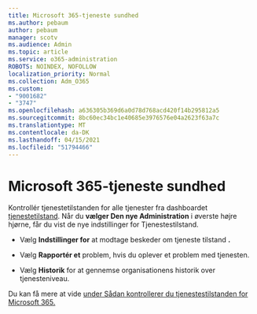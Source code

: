 ```yaml
---
title: Microsoft 365-tjeneste sundhed
ms.author: pebaum
author: pebaum
manager: scotv
ms.audience: Admin
ms.topic: article
ms.service: o365-administration
ROBOTS: NOINDEX, NOFOLLOW
localization_priority: Normal
ms.collection: Adm_O365
ms.custom:
- "9001682"
- "3747"
ms.openlocfilehash: a636305b369d6a0d78d768acd420f14b295812a5
ms.sourcegitcommit: 8bc60ec34bc1e40685e3976576e04a2623f63a7c
ms.translationtype: MT
ms.contentlocale: da-DK
ms.lasthandoff: 04/15/2021
ms.locfileid: "51794466"
---
```

# <a name="microsoft-365-service-health"></a>Microsoft 365-tjeneste sundhed


Kontrollér tjenestetilstanden for alle tjenester fra dashboardet [tjenestetilstand](https://admin.microsoft.com/Adminportal/Home?source=applauncher#/servicehealth). Når du **vælger Den nye Administration** i øverste højre hjørne, får du vist de nye indstillinger for Tjenestestilstand.

- Vælg **Indstillinger for** at modtage beskeder om tjeneste tilstand **.**

- Vælg **Rapportér et** problem, hvis du oplever et problem med tjenesten.

- Vælg **Historik** for at gennemse organisationens historik over tjenesteniveau. 

Du kan få mere at vide [under Sådan kontrollerer du tjenestestilstanden for Microsoft 365.](https://docs.microsoft.com/office365/enterprise/view-service-health) 